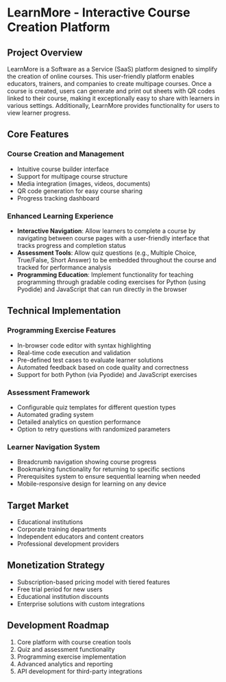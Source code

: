 # LearnMore - Interactive Course Creation Platform

## Project Overview

LearnMore is a Software as a Service (SaaS) platform designed to simplify the creation of online courses. This user-friendly platform enables educators, trainers, and companies to create multipage courses. Once a course is created, users can generate and print out sheets with QR codes linked to their course, making it exceptionally easy to share with learners in various settings. Additionally, LearnMore provides functionality for users to view learner progress.

## Core Features

### Course Creation and Management
- Intuitive course builder interface
- Support for multipage course structure
- Media integration (images, videos, documents)
- QR code generation for easy course sharing
- Progress tracking dashboard

### Enhanced Learning Experience
- **Interactive Navigation**: Allow learners to complete a course by navigating between course pages with a user-friendly interface that tracks progress and completion status
- **Assessment Tools**: Allow quiz questions (e.g., Multiple Choice, True/False, Short Answer) to be embedded throughout the course and tracked for performance analysis
- **Programming Education**: Implement functionality for teaching programming through gradable coding exercises for Python (using Pyodide) and JavaScript that can run directly in the browser

## Technical Implementation

### Programming Exercise Features
- In-browser code editor with syntax highlighting
- Real-time code execution and validation
- Pre-defined test cases to evaluate learner solutions
- Automated feedback based on code quality and correctness
- Support for both Python (via Pyodide) and JavaScript exercises

### Assessment Framework
- Configurable quiz templates for different question types
- Automated grading system
- Detailed analytics on question performance
- Option to retry questions with randomized parameters

### Learner Navigation System
- Breadcrumb navigation showing course progress
- Bookmarking functionality for returning to specific sections
- Prerequisites system to ensure sequential learning when needed
- Mobile-responsive design for learning on any device

## Target Market
- Educational institutions
- Corporate training departments
- Independent educators and content creators
- Professional development providers

## Monetization Strategy
- Subscription-based pricing model with tiered features
- Free trial period for new users
- Educational institution discounts
- Enterprise solutions with custom integrations

## Development Roadmap
1. Core platform with course creation tools
2. Quiz and assessment functionality
3. Programming exercise implementation
4. Advanced analytics and reporting
5. API development for third-party integrations

